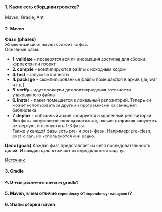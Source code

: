 #### 1. Какие есть сборщики проектов?
Maven, Gradle, Ant

#### 2. Maven
__Фазы (phases)__   
Жизненный цикл maven состоит из фаз.  
Основные фазы:  
* __1. validate__ - проверятся вся ли инормация доступна для сборки, корректен ли проект
* __2. compile__ - компилируются файлы с исходным кодом
* __3. test__ - запускаются тесты
* __4. package__ - скомпилированные файлы помещаются в архив (jar, war и т.д.)
* __5. verify__ - идут проверки для подтверждения готовности упакованного файла
* __6. install__ - пакет помещается в локальный репозиторий. Теперь он может использоваться другими программами как внешняя библиотека
* __7. deploy__ - собранный архив копируется в удаленный репозиторий  
Все фазы запускаются последовательно, нельзя например запустить четвертую, и пропустить 1-3 фазы.  
Также у каждой фазы есть pre- и post- фазы. Например: pre-clean, post-clean, но используются они редко.  


__Цели (goals)__
Каждая фаза представляет из себя последовательность целей. И каждая цель отвечает за определенную задачу.  

[Источник](https://www.baeldung.com/maven-goals-phases)

#### 3. Gradle
#### 4. В чем различие maven и gradle?
#### 5. Maven, в чем отличие `dependency` от `dependency-managment`?
#### 6. Этапы сборки maven
